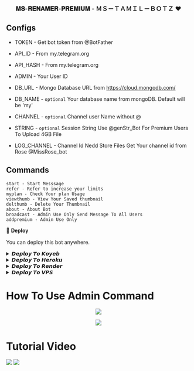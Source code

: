 <h3 align="center">
  <b> 𝐌𝐒-𝐑𝐄𝐍𝐀𝐌𝐄𝐑-𝐏𝐑𝐄𝐌𝐈𝐔𝐌 - ＭＳ－ＴＡＭＩＬ－ＢＯＴＺ ❤️</b>
</h3>


## Configs 

* TOKEN  - Get bot token from @BotFather

* API_ID        - From my.telegram.org 

* API_HASH      - From my.telegram.org 

* ADMIN         - Your User ID 

* DB_URL  - Mongo Database URL from https://cloud.mongodb.com/

* DB_NAME  - ```optional``` Your database name from mongoDB. Default will be 'my'

* CHANNEL        - ```optional``` Channel user Name without @

* STRING -  ```optional``` Session String Use @genStr_Bot For Premium Users To Upload 4GB File

* LOG_CHANNEL - Channel Id Nedd Store Files Get Your channel id from Rose @MissRose_bot

## Commands
```
start - Start Messsage
refer - Refer to increase your limits
myplan - Check Your plan Usage
viewthumb - View Your Saved thumbnail
delthumb - Delete Your Thumbnail
about - About Bot
broadcast - Admin Use Only Send Message To All Users
addpremium - Admin Use Only
```
🌟 𝐃𝐞𝐩𝐥𝐨𝐲

You can deploy this bot anywhere.

<details><summary>𝘿𝙚𝙥𝙡𝙤𝙮 𝙏𝙤 𝙆𝙤𝙮𝙚𝙗</summary>
<p>
<br>
<a target="_blank" href="https://app.koyeb.com/deploy?type=git&repository=github.com/MS-TAMIL-BOTZ/MS-RENAMER-PREMIUM&branch=master&name=MsFilmFactory_Bot"><img alt="Deploy to Koyeb" src="https://binbashbanana.github.io/deploy-buttons/buttons/remade/koyeb.svg"></a>
</p>
</details>

<details><summary>𝘿𝙚𝙥𝙡𝙤𝙮 𝙏𝙤 𝙃𝙚𝙧𝙤𝙠𝙪</summary>
<p>
<br>
<a href="https://heroku.com/deploy?template=https://github.com/MS-TAMIL-BOTZ/MS-RENAMER-PREMIUM">
  <img src="https://www.herokucdn.com/deploy/button.svg" alt="Deploy">
</a>
</p>
</details>

<details><summary>𝘿𝙚𝙥𝙡𝙤𝙮 𝙏𝙤 𝙍𝙚𝙣𝙙𝙚𝙧</summary>
<p>
<br>
<a href="https://dashboard.render.com/select-repo?type=web">
  <img src="https://render.com/images/deploy-to-render-button.svg" alt="deploy-to-render">
</a>
</p>
</details>

<details><summary>𝘿𝙚𝙥𝙡𝙤𝙮 𝙏𝙤 𝙑𝙋𝙎</summary>
<p>
<pre>
git clone https://github.com/MS-TAMIL-BOTZ/MS-RENAMER-PREMIUM
# Install Packages
pip3 install -U -r requirements.txt
Edit info.py with variables as given below then run bot
python3 bot.py
</pre>
</p>
</details>

# How To Use Admin Command 
<p align="center">
    <img src="https://te.legra.ph/file/e4f69a97c8384ec3d5e88.jpg">
</p>

<p align="center">
    <img src="https://te.legra.ph/file/f5edd5d4c0029944a0c3d.jpg">
</p>

# Tutorial Video 

<a href="https://youtu.be/76VIEgBFQXc"><img src="https://img.shields.io/badge/How%20To%20Deploy-blue.svg?logo=Youtube"></a>
<a href="https://youtu.be/76VIEgBFQXc"><img src="https://img.shields.io/youtube/views/03jQRyMVFCs?style=social">
